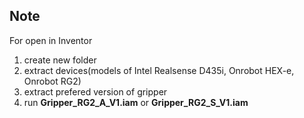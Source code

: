 ## Note
For open in Inventor
1) create new folder
2) extract devices(models of Intel Realsense D435i, Onrobot HEX-e, Onrobot RG2)
3) extract prefered version of gripper
4) run **Gripper_RG2_A_V1.iam** or **Gripper_RG2_S_V1.iam**
